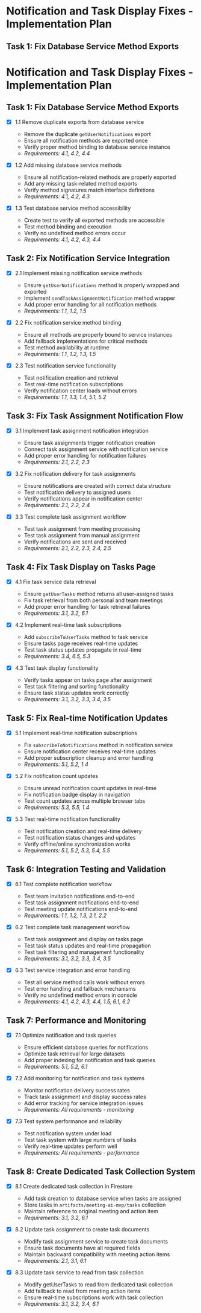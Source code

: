 # Notification and Task Display Fixes - Implementation Plan

## Task 1: Fix Database Service Method Exports

# Notification and Task Display Fixes - Implementation Plan

## Task 1: Fix Database Service Method Exports
- [x] 1.1 Remove duplicate exports from database service
  - Remove the duplicate `getUserNotifications` export
  - Ensure all notification methods are exported once
  - Verify proper method binding to database service instance
  - _Requirements: 4.1, 4.2, 4.4_

- [x] 1.2 Add missing database service methods
  - Ensure all notification-related methods are properly exported
  - Add any missing task-related method exports
  - Verify method signatures match interface definitions
  - _Requirements: 4.1, 4.2, 4.3_

- [x] 1.3 Test database service method accessibility
  - Create test to verify all exported methods are accessible
  - Test method binding and execution
  - Verify no undefined method errors occur
  - _Requirements: 4.1, 4.2, 4.3, 4.4_

## Task 2: Fix Notification Service Integration

- [x] 2.1 Implement missing notification service methods
  - Ensure `getUserNotifications` method is properly wrapped and exported
  - Implement `sendTaskAssignmentNotification` method wrapper
  - Add proper error handling for all notification methods
  - _Requirements: 1.1, 1.2, 1.5_

- [x] 2.2 Fix notification service method binding
  - Ensure all methods are properly bound to service instances
  - Add fallback implementations for critical methods
  - Test method availability at runtime
  - _Requirements: 1.1, 1.2, 1.3, 1.5_

- [x] 2.3 Test notification service functionality
  - Test notification creation and retrieval
  - Test real-time notification subscriptions
  - Verify notification center loads without errors
  - _Requirements: 1.1, 1.3, 1.4, 5.1, 5.2_

## Task 3: Fix Task Assignment Notification Flow

- [x] 3.1 Implement task assignment notification integration
  - Ensure task assignments trigger notification creation
  - Connect task assignment service with notification service
  - Add proper error handling for notification failures
  - _Requirements: 2.1, 2.2, 2.3_

- [x] 3.2 Fix notification delivery for task assignments
  - Ensure notifications are created with correct data structure
  - Test notification delivery to assigned users
  - Verify notifications appear in notification center
  - _Requirements: 2.1, 2.2, 2.4_

- [x] 3.3 Test complete task assignment workflow
  - Test task assignment from meeting processing
  - Test task assignment from manual assignment
  - Verify notifications are sent and received
  - _Requirements: 2.1, 2.2, 2.3, 2.4, 2.5_

## Task 4: Fix Task Display on Tasks Page

- [x] 4.1 Fix task service data retrieval
  - Ensure `getUserTasks` method returns all user-assigned tasks
  - Fix task retrieval from both personal and team meetings
  - Add proper error handling for task retrieval failures
  - _Requirements: 3.1, 3.2, 6.1_

- [x] 4.2 Implement real-time task subscriptions
  - Add `subscribeToUserTasks` method to task service
  - Ensure tasks page receives real-time updates
  - Test task status updates propagate in real-time
  - _Requirements: 3.4, 6.5, 5.3_

- [x] 4.3 Test task display functionality
  - Verify tasks appear on tasks page after assignment
  - Test task filtering and sorting functionality
  - Ensure task status updates work correctly
  - _Requirements: 3.1, 3.2, 3.3, 3.4, 3.5_

## Task 5: Fix Real-time Notification Updates

- [x] 5.1 Implement real-time notification subscriptions
  - Fix `subscribeToNotifications` method in notification service
  - Ensure notification center receives real-time updates
  - Add proper subscription cleanup and error handling
  - _Requirements: 5.1, 5.2, 1.4_

- [x] 5.2 Fix notification count updates
  - Ensure unread notification count updates in real-time
  - Fix notification badge display in navigation
  - Test count updates across multiple browser tabs
  - _Requirements: 5.3, 5.5, 1.4_

- [x] 5.3 Test real-time notification functionality
  - Test notification creation and real-time delivery
  - Test notification status changes and updates
  - Verify offline/online synchronization works
  - _Requirements: 5.1, 5.2, 5.3, 5.4, 5.5_

## Task 6: Integration Testing and Validation

- [x] 6.1 Test complete notification workflow
  - Test team invitation notifications end-to-end
  - Test task assignment notifications end-to-end
  - Test meeting update notifications end-to-end
  - _Requirements: 1.1, 1.2, 1.3, 2.1, 2.2_

- [x] 6.2 Test complete task management workflow
  - Test task assignment and display on tasks page
  - Test task status updates and real-time propagation
  - Test task filtering and management functionality
  - _Requirements: 3.1, 3.2, 3.3, 3.4, 3.5_

- [x] 6.3 Test service integration and error handling
  - Test all service method calls work without errors
  - Test error handling and fallback mechanisms
  - Verify no undefined method errors in console
  - _Requirements: 4.1, 4.2, 4.3, 4.4, 1.5, 6.1, 6.2_

## Task 7: Performance and Monitoring

- [x] 7.1 Optimize notification and task queries
  - Ensure efficient database queries for notifications
  - Optimize task retrieval for large datasets
  - Add proper indexing for notification and task queries
  - _Requirements: 5.1, 5.2, 6.1_

- [x] 7.2 Add monitoring for notification and task systems
  - Monitor notification delivery success rates
  - Track task assignment and display success rates
  - Add error tracking for service integration issues
  - _Requirements: All requirements - monitoring_

- [x] 7.3 Test system performance and reliability
  - Test notification system under load
  - Test task system with large numbers of tasks
  - Verify real-time updates perform well
  - _Requirements: All requirements - performance_

## Task 8: Create Dedicated Task Collection System

- [x] 8.1 Create dedicated task collection in Firestore
  - Add task creation to database service when tasks are assigned
  - Store tasks in `artifacts/meeting-ai-mvp/tasks` collection
  - Maintain reference to original meeting and action item
  - _Requirements: 3.1, 3.2, 6.1_

- [x] 8.2 Update task assignment to create task documents
  - Modify task assignment service to create task documents
  - Ensure task documents have all required fields
  - Maintain backward compatibility with meeting action items
  - _Requirements: 2.1, 3.1, 6.1_

- [x] 8.3 Update task service to read from task collection
  - Modify getUserTasks to read from dedicated task collection
  - Add fallback to read from meeting action items
  - Ensure real-time subscriptions work with task collection
  - _Requirements: 3.1, 3.2, 3.4, 6.1_